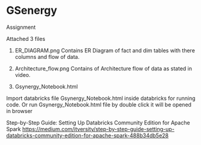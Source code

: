 # GSenergy
Assignment


Attached 3 files


1. ER_DIAGRAM.png
   Contains ER Diagram of fact and dim tables with there columns and flow of data.

2. Architecture_flow.png
  Contains of Architecture flow of data as stated in video.

3. Gsynergy_Notebook.html


Import databricks file Gsynergy_Notebook.html inside databricks for running code.
Or run Gsynergy_Notebook.html file by double click it will be opened in browser

Step-by-Step Guide: Setting Up Databricks Community Edition for Apache Spark
https://medium.com/itversity/step-by-step-guide-setting-up-databricks-community-edition-for-apache-spark-488b34db5e28
